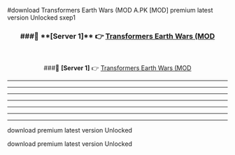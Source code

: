 #download Transformers Earth Wars (MOD A.PK [MOD] premium latest version Unlocked sxep1 



<div align="center">
<h3>###🔹 **[Server 1]** 👉 <a href="https://download1apk.web.app/">Transformers Earth Wars (MOD</a></h3><br>


###🔹 **[Server 1]** 👉 <a href="https://download1apk.web.app/">Transformers Earth Wars (MOD</a></h3>
</div>



----------------------------------------------------------

----------------------------------------------------------

----------------------------------------------------------

----------------------------------------------------------

----------------------------------------------------------

----------------------------------------------------------

----------------------------------------------------------

download premium latest version Unlocked

download premium latest version Unlocked

